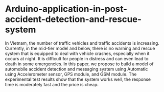 # Arduino-application-in-post-accident-detection-and-rescue-system
In Vietnam, the number of traffic vehicles and traffic accidents is increasing.
Currently, in the mid-tier model and below, there is no warning and rescue system that
is equipped to deal with vehicle crashes, especially when it occurs at night. It is
difficult for people in distress and can even lead to death in some emergencies. In this
paper, we propose to build a model of automobile accident detection and messaging
system using Automatic using Accelerometer sensor, GPS module, and GSM module.
The experimental test results show that the system works well, the response time is
moderately fast and the price is cheap.
